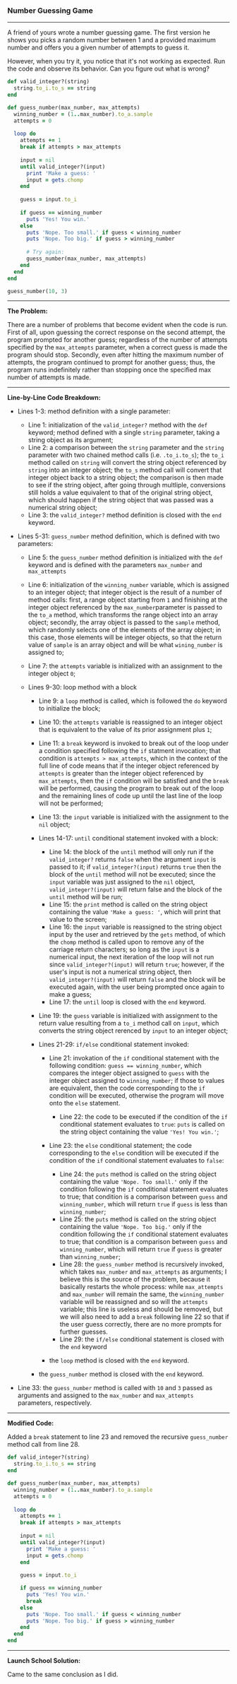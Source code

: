 ### Number Guessing Game

---

A friend of yours wrote a number guessing game. The first version he shows you picks a random number between 1 and a provided maximum number and offers you a given number of attempts to guess it.



However, when you try it, you notice that it's not working as expected. Run the code and observe its behavior. Can you figure out what is wrong?

```ruby
def valid_integer?(string)
  string.to_i.to_s == string
end

def guess_number(max_number, max_attempts)
  winning_number = (1..max_number).to_a.sample
  attempts = 0
  
  loop do
    attempts += 1
    break if attempts > max_attempts
    
    input = nil
    until valid_integer?(input)
      print 'Make a guess: '
      input = gets.chomp
    end
    
    guess = input.to_i
    
    if guess == winning_number
      puts 'Yes! You win.'
    else
      puts 'Nope. Too small.' if guess < winning_number
      puts 'Nope. Too big.' if guess > winning_number
      
      # Try again:
      guess_number(max_number, max_attempts)
    end
  end
end

guess_number(10, 3)
```

---

**The Problem:**

There are a number of problems that become evident when the code is run. First of all, upon guessing the correct response on the second attempt, the program prompted for another guess; regardless of the number of attempts specified by the `max_attempts` parameter, when a correct guess is made the program should stop. Secondly, even after hitting the maximum number of attempts, the program continued to prompt for another guess; thus, the program runs indefinitely rather than stopping once the specified max number of attempts is made.

---

**Line-by-Line Code Breakdown:**

* Lines 1-3: method definition with a single parameter:

  * Line 1: initialization of the `valid_integer?` method with the `def` keyword; method defined with a single `string` parameter, taking a string object as its argument;
  * Line 2: a comparison between the `string` parameter and the `string` parameter with two chained method calls (i.e. `.to_i.to_s`); the `to_i` method called on `string` will convert the string object referenced by `string` into an integer object; the `to_s` method call will convert that integer object back to a string object; the comparison is then made to see if the string object, after going through multliple, conversions still holds a value equivalent to that of the original string object, which should happen if the string object that was passed was a numerical string object;
  * Line 3: the `valid_integer?` method definition is closed with the `end` keyword.

* Lines 5-31: `guess_number` method definition, which is defined with two parameters:

  * Line 5: the `guess_number` method definition is initialized with the `def` keyword and is defined with the parameters `max_number` and `max_attempts`

  * Line 6: initialization of the `winning_number` variable, which is assigned to an integer object; that integer object is the result of a number of method calls: first, a range object starting from `1` and finishing at the integer object referenced by the `max_number`parameter is passed to the `to_a` method, which transforms the range object into an array object; secondly, the array object is passed to the `sample` method, which randomly selects one of the elements of the array object; in this case, those elements will be integer objects, so that the return value of `sample` is an array object and will be what `wining_number` is assigned to;

  * Line 7: the `attempts` variable is initialized with an assignment to the integer object `0`;

  * Lines 9-30: loop method with a block

    * Line 9: a `loop` method is called, which is followed the `do` keyword to initialize the block;
    * Line 10: the `attempts` variable is reassigned to an integer object that is equivalent to the value of its prior assignment plus `1`;
    * Line 11: a `break` keyword is invoked to break out of the loop under a condition specified following the `if` statment invocation; that condition is `attempts > max_attempts`, which in the context of the full line of code means that if the integer object referenced by `attempts` is greater than the integer object referenced by `max_attempts`, then the `if` condition will be satisfied and the `break` will be performed, causing the program to break out of the loop and the remaining lines of code up until the last line of the loop will not be performed;
    * Line 13: the `input` variable is initialized with the assignment to the `nil` object;
    * Lines 14-17: `until` conditional statement invoked with a block:
      * Line 14: the block of the `until` method will only run if the `valid_integer?` returns `false` when the argument `input` is passed to it; if `valid_integer?(input)` returns `true` then the block of the `until` method will not be executed; since the `input` variable was just assigned to the `nil` object, `valid_integer?(input)` will return false and the block of the `until` method will be run; 
      * Line 15: the `print` method is called on the string object containing the value `'Make a guess: '`, which will print that value to the screen;
      * Line 16: the `input` variable is reassigned to the string object input by the user and retrieved by the `gets` method, of which the `chomp` method is called upon to remove any of the carriage return characters; so long as the `input` is a numerical input, the next iteration of the loop will not run since `valid_integer?(input)` will return `true`; however, if the user's input is not a numerical string object, then `valid_integer?(input)` will return `false` and the block will be executed again, with the user being prompted once again to make a guess;
      * Line 17: the `until` loop is closed with the `end` keyword.

    * Line 19: the `guess` variable is initialized with assignment to the return value resulting from a `to_i` method call on `input`, which converts the string object rerenced by `input` to an integer object;

    * Lines 21-29: `if/else` conditional statement invoked:

      * Line 21: invokation of the `if` conditional statement with the following condition: `guess == winning_number`, which compares the integer object assigned to `guess` with the integer object assigned to `winning_number`; if those to values are equivalent, then the code corresponding to the `if` condition will be executed, otherwise the program will move onto the `else` statement.
        * Line 22: the code to be executed if the condition of the `if` conditional statement evaluates to `true`: `puts` is called on the string object containing the value `'Yes! You win.'`;

      * Line 23: the `else` conditional statement; the code corresponding to the `else` condition will be executed if the condition of the `if` conditional statement evaluates to `false`:
        *  Line 24: the `puts` method is called on the string object containing the value `'Nope. Too small.'` only if the condition following the `if` conditional statement evaluates to true; that condition is a comparison between `guess` and `winning_number`, which will return `true` if `guess` is less than `winning_number`;
        * Line 25: the `puts` method is called on the string object containing the value `'Nope. Too big.'` only if the condition following the `if` conditional statement evaluates to true; that condition is a comparison between `guess` and `winning_number`, which will return `true` if `guess` is greater than `winning_number`;
        * Line 28: the `guess_number` method is recursively invoked, which takes `max_number` and `max_attempts` as arguments; I believe this is the source of the problem, because it basically restarts the whole process: while `max_attempts` and `max_number` will remain the same, the `winning_number` variable will be reassigned and so will the `attempts` variable; this line is useless and should be removed, but we will also need to add a `break` following line 22 so that if the user guess correctly, there are no more prompts for further guesses.
        * Line 29: the `if/else` conditional statement is closed with the `end` keyword
      * the `loop` method is closed with the `end` keyword.

    * the `guess_number` method is closed with the `end` keyword.

* Line 33: the `guess_number` method is called with `10` and `3` passed as arguments and assigned to the `max_number` and `max_attempts` parameters, respectively.

---

**Modified Code:**

Added a `break` statement to line 23 and removed the recursive `guess_number` method call from line 28.

```ruby
def valid_integer?(string)
  string.to_i.to_s == string
end

def guess_number(max_number, max_attempts)
  winning_number = (1..max_number).to_a.sample
  attempts = 0
  
  loop do
    attempts += 1
    break if attempts > max_attempts
    
    input = nil
    until valid_integer?(input)
      print 'Make a guess: '
      input = gets.chomp
    end
    
    guess = input.to_i

    if guess == winning_number
      puts 'Yes! You win.'
      break
    else
      puts 'Nope. Too small.' if guess < winning_number
      puts 'Nope. Too big.' if guess > winning_number
    end
  end
end
```

---

**Launch School Solution:**

Came to the same conclusion as I did.

